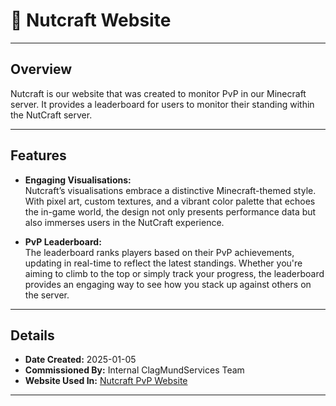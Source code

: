 # 🍃 Nutcraft Website

---

## Overview
Nutcraft is our website that was created to monitor PvP in our Minecraft server. It provides a leaderboard for users to monitor their standing within the NutCraft server.

---

## Features

- **Engaging Visualisations:**  
  Nutcraft’s visualisations embrace a distinctive Minecraft-themed style. With pixel art, custom textures, and a vibrant color palette that echoes the in-game world, the design not only presents performance data but also immerses users in the NutCraft experience.

- **PvP Leaderboard:**  
  The leaderboard ranks players based on their PvP achievements, updating in real-time to reflect the latest standings. Whether you're aiming to climb to the top or simply track your progress, the leaderboard provides an engaging way to see how you stack up against others on the server.

---

## Details
- **Date Created:** 2025-01-05  
- **Commissioned By:** Internal ClagMundServices Team  
- **Website Used In:** [Nutcraft PvP Website](https://nutcraft.org/)

---

